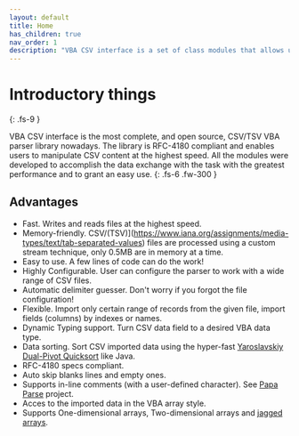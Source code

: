 ```yaml
---
layout: default
title: Home
has_children: true
nav_order: 1
description: "VBA CSV interface is a set of class modules that allows users exchange data between VBA arrays and CSV/TSV files."
---
```


# Introductory things
{: .fs-9 }

VBA CSV interface is the most complete, and open source, CSV/TSV VBA parser library nowadays. The library is RFC-4180 compliant and enables users to manipulate CSV content at the highest speed. All the modules were developed to accomplish the data exchange with the task with the greatest performance and to grant an easy use.
{: .fs-6 .fw-300 }

## Advantages
* Fast. Writes and reads files at the highest speed.
* Memory-friendly. CSV/(TSV)](https://www.iana.org/assignments/media-types/text/tab-separated-values) files are processed using a custom stream technique, only 0.5MB are in memory at a time.
* Easy to use. A few lines of code can do the work!
* Highly Configurable. User can configure the parser to work with a wide range of CSV files.
* Automatic delimiter guesser. Don't worry if you forgot the file configuration!
* Flexible. Import only certain range of records from the given file, import fields (columns) by indexes or names.
* Dynamic Typing support. Turn CSV data field to a desired VBA data type.
* Data sorting. Sort CSV imported data using the hyper-fast [Yaroslavskiy Dual-Pivot Quicksort](https://web.archive.org/web/20151002230717/http://iaroslavski.narod.ru/quicksort/DualPivotQuicksort.pdf) like Java.
* RFC-4180 specs compliant.
* Auto skip blanks lines and empty ones.
* Supports in-line comments (with a user-defined character). See [Papa Parse](https://www.papaparse.com/) project. 
* Acces to the imported data in the VBA array style.
* Supports One-dimensional arrays, Two-dimensional arrays and [jagged arrays](https://docs.microsoft.com/en-us/dotnet/csharp/programming-guide/arrays/jagged-arrays).
